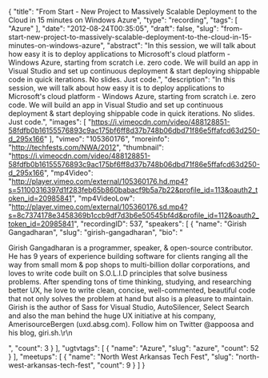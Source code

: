 {
  "title": "From Start - New Project to Massively Scalable Deployment to the Cloud in 15 minutes on Windows Azure",
  "type": "recording",
  "tags": [
    "Azure"
  ],
  "date": "2012-08-24T00:35:05",
  "draft": false,
  "slug": "from-start-new-project-to-massively-scalable-deployment-to-the-cloud-in-15-minutes-on-windows-azure",
  "abstract": "In this session, we will talk about how easy it is to deploy applications to Microsoft's cloud platform - Windows Azure, starting from scratch i.e. zero code. We will build an app in Visual Studio and set up continuous deployment &amp; start deploying shippable code in quick iterations. No slides. Just code.",
  "description": "In this session, we will talk about how easy it is to deploy applications to Microsoft's cloud platform - Windows Azure, starting from scratch i.e. zero code. We will build an app in Visual Studio and set up continuous deployment &amp; start deploying shippable code in quick iterations. No slides. Just code.",
  "images": [
    "https://i.vimeocdn.com/video/488128851-58fdfb0b16155576893c9ac175bf6ff8d37b748b06dbd71f86e5ffafcd63d250-d_295x166"
  ],
  "vimeo": "105360176",
  "moreinfo": "http://techfests.com/NWA/2012",
  "thumbnail": "https://i.vimeocdn.com/video/488128851-58fdfb0b16155576893c9ac175bf6ff8d37b748b06dbd71f86e5ffafcd63d250-d_295x166",
  "mp4Video": "http://player.vimeo.com/external/105360176.hd.mp4?s=51100316397d1f283feb65b860babacf9b5a7b22&profile_id=113&oauth2_token_id=20985841",
  "mp4VideoLow": "http://player.vimeo.com/external/105360176.sd.mp4?s=8c7374178e3458369b1ccb9df7d3b6e50545bf4d&profile_id=112&oauth2_token_id=20985841",
  "recordingID": 537,
  "speakers": [
    {
      "name": "Girish Gangadharan",
      "slug": "girish-gangadharan",
      "bio": "<p>Girish Gangadharan is a programmer, speaker, & open-source contributor. He has 9 years of experience building software for clients ranging all the way from small mom & pop shops to multi-billion dollar corporations, and loves to write code built on S.O.L.I.D principles that solve business problems. After spending tons of time thinking, studying, and researching better UX, he love to write clean, concise, well-commented, beautiful code that not only solves the problem at hand but also is a pleasure to maintain. Girish is the author of Sass for Visual Studio, AutoSilencer, Select Search and also the man behind the huge UX initiative at his company, AmerisourceBergen (uxd.absg.com). Follow him on Twitter @appoosa and his blog, giri.sh.\r\n</p>",
      "count": 3
    }
  ],
  "ugtvtags": [
    {
      "name": "Azure",
      "slug": "azure",
      "count": 52
    }
  ],
  "meetups": [
    {
      "name": "North West Arkansas Tech Fest",
      "slug": "north-west-arkansas-tech-fest",
      "count": 9
    }
  ]
}